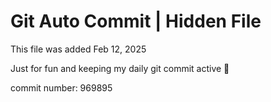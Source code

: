 # Git Auto Commit | Hidden File

This file was added Feb 12, 2025

Just for fun and keeping my daily git commit active 🤪

commit number: 969895
